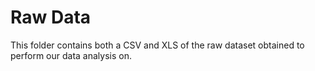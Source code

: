 # Raw Data

This folder contains both a CSV and XLS of the raw dataset obtained to perform our data analysis on.